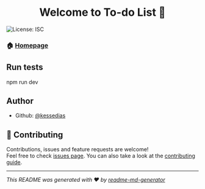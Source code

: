 <h1 align="center">Welcome to To-do List 👋</h1>
<p>
    <img align="center" alt="License: ISC" src="../src/img/tela.png">
  </a>
</p>

### 🏠 [Homepage](https://github.com/kessedias/TreinamentoReact)


## Run tests


npm run dev

## Author

* Github: [@kessedias](https://github.com/kessedias)

## 🤝 Contributing

Contributions, issues and feature requests are welcome!<br />Feel free to check [issues page](https://github.com/kessedias/TreinamentoReact/issues). You can also take a look at the [contributing guide](https://github.com/kessedias/TreinamentoReact/blob/master/CONTRIBUTING.md).


***
_This README was generated with ❤️ by [readme-md-generator](https://github.com/kefranabg/readme-md-generator)_
